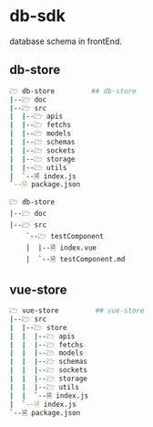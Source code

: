 # db-sdk
database schema in frontEnd.

## db-store

```bash
🗁 db-store         ## db-store
|--🗁 doc
|--🗁 src
|  |--🗁 apis
|  |--🗁 fetchs
|  |--🗁 models
|  |--🗁 schemas
|  |--🗁 sockets
|  |--🗁 storage
|  |--🗁 utils
|  `--🗎 index.js
`--🗎 package.json
```

```
🗁 db-store
|--🗁 doc
|--🗁 src
    `--🗁 testComponent
    |  |--🗎 index.vue
    |  `--🗎 testComponent.md

```

## vue-store

```bash
🗁 vue-store         ## vue-store
|--🗁 src
|  |--🗁 store
|  |  |--🗁 apis
|  |  |--🗁 fetchs
|  |  |--🗁 models
|  |  |--🗁 schemas
|  |  |--🗁 sockets
|  |  |--🗁 storage
|  |  |--🗁 utils
|  |  `--🗎 index.js
|  `--🗎 index.js
`--🗎 package.json
```
